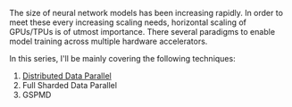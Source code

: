 
The size of neural network models has been increasing rapidly. In order to meet these every increasing scaling needs, horizontal scaling of GPUs/TPUs is of utmost importance. There several paradigms to enable model training across multiple hardware accelerators.

In this series, I'll be mainly covering the following techniques:

1. [Distributed Data Parallel](parallel_training/01_ddp.md)
2. Full Sharded Data Parallel
3. GSPMD